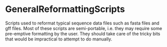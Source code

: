 # GeneralReformattingScripts
Scripts used to reformat typical sequence data files such as fasta files and gff files.
Most of these scripts are semi-portable, i.e. they may require some pre-emptive formatting by the user.
They should take care of the tricky bits that would be impractical to attempt to do manually.
